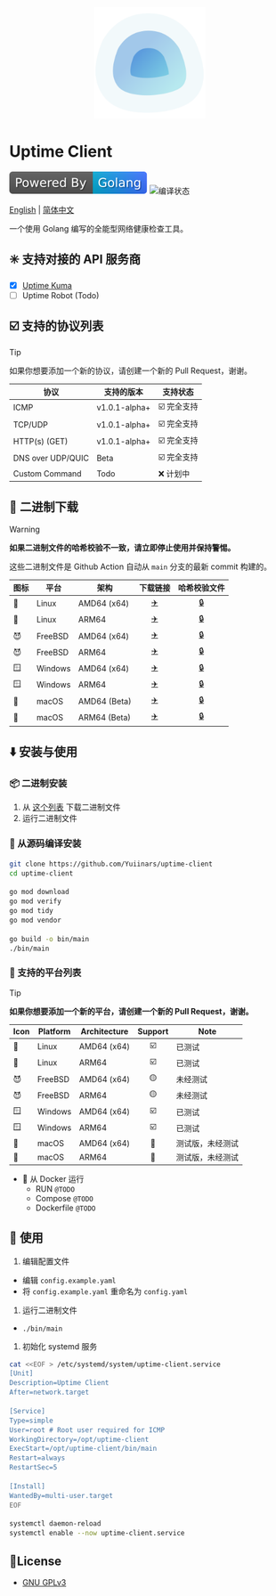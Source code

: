 <div style="display: block; margin: auto;" align="center">
  <img src="./assets/logo.svg" alt="Uptime Client" width="200px" height="200px" title="Logo 图片">
</div>

# Uptime Client

![由 Golang 强力驱动](./assets/golang.svg)
![编译状态](https://github.com/Yuiinars/uptime-client/actions/workflows/build.yml/badge.svg)

[English](README.md) | [简体中文](README_zh_CN.md)

一个使用 Golang 编写的全能型网络健康检查工具。

## :eight_spoked_asterisk: 支持对接的 API 服务商
- [x] [Uptime Kuma](https://github.com/louislam/uptime-kuma)
- [ ] Uptime Robot (Todo)

## :ballot_box_with_check: 支持的协议列表

> [!TIP]
> 如果你想要添加一个新的协议，请创建一个新的 Pull Request，谢谢。

| 协议                | 支持的版本         | 支持状态                         |
|-------------------|---------------|------------------------------|
| ICMP              | v1.0.1-alpha+ | :ballot_box_with_check: 完全支持 |
| TCP/UDP           | v1.0.1-alpha+ | :ballot_box_with_check: 完全支持 |
| HTTP(s) (GET)     | v1.0.1-alpha+ | :ballot_box_with_check: 完全支持 |
| DNS over UDP/QUIC | Beta          | :ballot_box_with_check: 完全支持 |
| Custom Command    | Todo          | :x: 计划中                      |

## :arrow_down_small: 二进制下载

> [!WARNING]
> **如果二进制文件的哈希校验不一致，请立即停止使用并保持警惕。**

这些二进制文件是 Github Action 自动从 `main` 分支的最新 commit 构建的。

| 图标            | 平台      | 架构           |            下载链接             |            哈希校验文件            |
|---------------|---------|--------------|:---------------------------:|:----------------------------:|
| :penguin:     | Linux   | AMD64 (x64)  |   [:airplane:][linux_x64]   |   [:lock:][linux_x64_hash]   |
| :penguin:     | Linux   | ARM64        |  [:airplane:][linux_arm64]  |  [:lock:][linux_arm64_hash]  |
| :smiling_imp: | FreeBSD | AMD64 (x64)  |  [:airplane:][freebsd_x64]  |  [:lock:][freebsd_x64_hash]  |
| :smiling_imp: | FreeBSD | ARM64        | [:airplane:][freebsd_arm64] | [:lock:][freebsd_arm64_hash] |
| :window:      | Windows | AMD64 (x64)  |  [:airplane:][windows_x64]  |  [:lock:][windows_x64_hash]  |
| :window:      | Windows | ARM64        | [:airplane:][windows_arm64] | [:lock:][windows_arm64_hash] |
| :apple:       | macOS   | AMD64 (Beta) |   [:airplane:][macos_x64]   |   [:lock:][macos_x64_hash]   |
| :apple:       | macOS   | ARM64 (Beta) |  [:airplane:][macos_arm64]  |  [:lock:][macos_arm64_hash]  |

[linux_x64]: https://bin.xmsl.dev/uptime-client/main-linux-amd64
[linux_x64_hash]: https://bin.xmsl.dev/uptime-client/hash/main-linux-amd64.txt
[linux_arm64]: https://bin.xmsl.dev/uptime-client/main-linux-arm64
[linux_arm64_hash]: https://bin.xmsl.dev/uptime-client/hash/main-linux-arm64.txt

[freebsd_x64]: https://bin.xmsl.dev/uptime-client/main-freebsd-amd64
[freebsd_x64_hash]: https://bin.xmsl.dev/uptime-client/hash/main-freebsd-amd64.txt
[freebsd_arm64]: https://bin.xmsl.dev/uptime-client/main-freebsd-arm64
[freebsd_arm64_hash]: https://bin.xmsl.dev/uptime-client/hash/main-freebsd-arm64.txt

[windows_x64]: https://bin.xmsl.dev/uptime-client/main-windows-amd64.exe
[windows_x64_hash]: https://bin.xmsl.dev/uptime-client/hash/main-windows-amd64.txt
[windows_arm64]: https://bin.xmsl.dev/uptime-client/main-windows-arm64.exe
[windows_arm64_hash]: https://bin.xmsl.dev/uptime-client/hash/main-windows-arm64.txt

[macos_x64]: https://bin.xmsl.dev/uptime-client/main-darwin-amd64
[macos_x64_hash]: https://bin.xmsl.dev/uptime-client/hash/main-darwin-amd64.txt
[macos_arm64]: https://bin.xmsl.dev/uptime-client/main-darwin-arm64
[macos_arm64_hash]: https://bin.xmsl.dev/uptime-client/hash/main-darwin-arm64.txt


## :arrow_down: 安装与使用

### :package: 二进制安装

  1. 从 [这个列表](#arrow_down_small-二进制下载) 下载二进制文件
  2. 运行二进制文件

### :octopus: 从源码编译安装

```bash
git clone https://github.com/Yuiinars/uptime-client
cd uptime-client

go mod download
go mod verify
go mod tidy
go mod vendor

go build -o bin/main
./bin/main
```

### :hammer: 支持的平台列表

> [!TIP]
> **如果你想要添加一个新的平台，请创建一个新的 Pull Request，谢谢。**

| Icon          | Platform | Architecture |         Support         | Note     |
|---------------|----------|--------------|:-----------------------:|----------|
| :penguin:     | Linux    | AMD64 (x64)  | :ballot_box_with_check: | 已测试      |
| :penguin:     | Linux    | ARM64        | :ballot_box_with_check: | 已测试      |
| :smiling_imp: | FreeBSD  | AMD64 (x64)  |     :yellow_circle:     | 未经测试     |
| :smiling_imp: | FreeBSD  | ARM64        |     :yellow_circle:     | 未经测试     |
| :window:      | Windows  | AMD64 (x64)  | :ballot_box_with_check: | 已测试      |
| :window:      | Windows  | ARM64        | :ballot_box_with_check: | 已测试      |
| :apple:       | macOS    | AMD64 (x64)  |   :large_blue_circle:   | 测试版，未经测试 |
| :apple:       | macOS    | ARM64        |   :large_blue_circle:   | 测试版，未经测试 |

- :whale: 从 Docker 运行
  - RUN `@TODO`
  - Compose `@TODO`
  - Dockerfile `@TODO`

## :toolbox: 使用
1. 编辑配置文件
  - 编辑 `config.example.yaml`
  - 将 `config.example.yaml` 重命名为 `config.yaml`

1. 运行二进制文件
  - `./bin/main`

1. 初始化 systemd 服务
```bash
cat <<EOF > /etc/systemd/system/uptime-client.service
[Unit]
Description=Uptime Client
After=network.target

[Service]
Type=simple
User=root # Root user required for ICMP
WorkingDirectory=/opt/uptime-client
ExecStart=/opt/uptime-client/bin/main
Restart=always
RestartSec=5

[Install]
WantedBy=multi-user.target
EOF

systemctl daemon-reload
systemctl enable --now uptime-client.service
```

## 📄License
- [GNU GPLv3](https://choosealicense.com/licenses/gpl-3.0/)